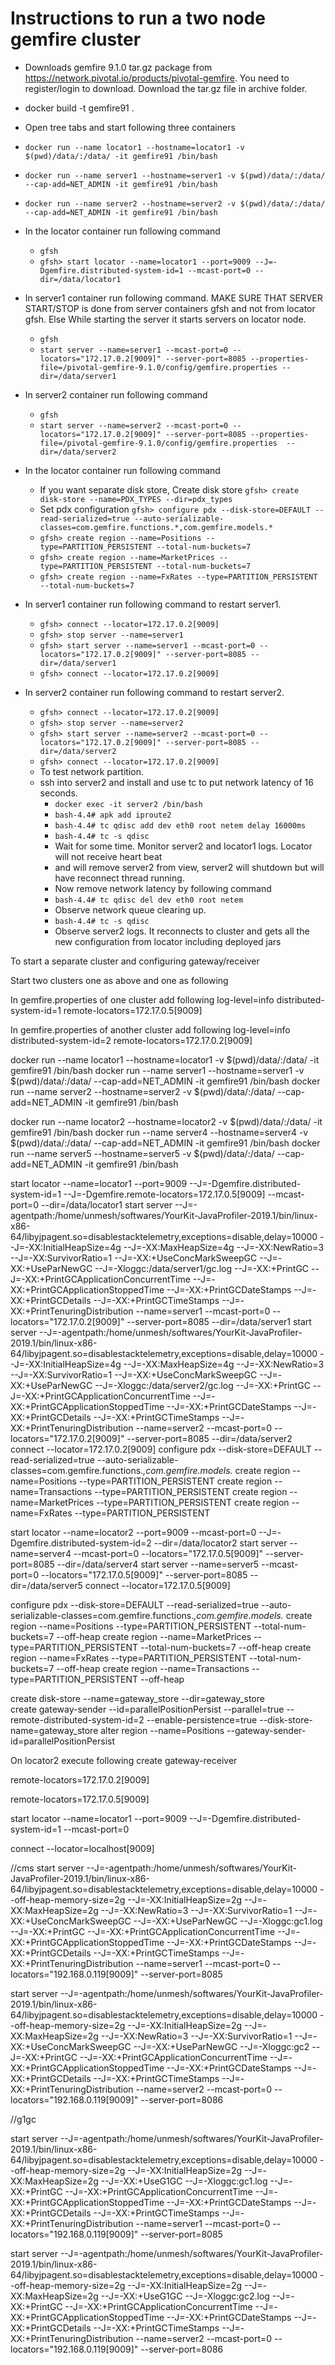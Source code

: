 # Instructions to run a two node gemfire cluster

* Downloads gemfire 9.1.0 tar.gz package from https://network.pivotal.io/products/pivotal-gemfire. You need to register/login to download. Download the tar.gz file in archive folder.
* docker build -t gemfire91 .
* Open tree tabs and start following three containers
* ```docker run --name locator1 --hostname=locator1 -v $(pwd)/data/:/data/ -it gemfire91 /bin/bash```
* ```docker run --name server1 --hostname=server1 -v $(pwd)/data/:/data/  --cap-add=NET_ADMIN -it gemfire91 /bin/bash```
* ```docker run --name server2 --hostname=server2 -v $(pwd)/data/:/data/ --cap-add=NET_ADMIN -it gemfire91 /bin/bash```
* In the locator container run following command
  + ```gfsh```
  + ```gfsh> start locator --name=locator1 --port=9009 --J=-Dgemfire.distributed-system-id=1 --mcast-port=0 --dir=/data/locator1```
* In server1 container run following command. MAKE SURE THAT SERVER START/STOP is done from server containers gfsh and not from locator gfsh. Else While starting the server it starts servers on locator node.
  + ```gfsh```
  + ```start server --name=server1 --mcast-port=0 --locators="172.17.0.2[9009]" --server-port=8085 --properties-file=/pivotal-gemfire-9.1.0/config/gemfire.properties --dir=/data/server1```
* In server2 container run following command
  + ```gfsh```
  + ```start server --name=server2 --mcast-port=0 --locators="172.17.0.2[9009]" --server-port=8085 --properties-file=/pivotal-gemfire-9.1.0/config/gemfire.properties  --dir=/data/server2```  
* In the locator container run following command
  + If you want separate disk store, Create disk store
     ```gfsh> create disk-store --name=PDX_TYPES --dir=pdx_types```
  + Set pdx configuration
     ```gfsh> configure pdx --disk-store=DEFAULT --read-serialized=true --auto-serializable-classes=com.gemfire.functions.*,com.gemfire.models.*```
  + ```gfsh> create region --name=Positions --type=PARTITION_PERSISTENT --total-num-buckets=7```
  + ```gfsh> create region --name=MarketPrices --type=PARTITION_PERSISTENT --total-num-buckets=7```
  + ```gfsh> create region --name=FxRates --type=PARTITION_PERSISTENT --total-num-buckets=7```
* In server1 container run following command to restart server1.
  + ```gfsh> connect --locator=172.17.0.2[9009]```
  + ```gfsh> stop server --name=server1```
  + ```gfsh> start server --name=server1 --mcast-port=0 --locators="172.17.0.2[9009]" --server-port=8085 --dir=/data/server1```
  + ```gfsh> connect --locator=172.17.0.2[9009]```
* In server2 container run following command to restart server2.
  + ```gfsh> connect --locator=172.17.0.2[9009]```
  + ```gfsh> stop server --name=server2```
  + ```gfsh> start server --name=server2 --mcast-port=0 --locators="172.17.0.2[9009]" --server-port=8085 --dir=/data/server2```
  + ```gfsh> connect --locator=172.17.0.2[9009]```  
  
  * To test network partition.
  * ssh into server2 and install and use tc to put network latency of 16 seconds.
    + ```docker exec -it server2 /bin/bash```
    + ```bash-4.4# apk add iproute2```
    + ```bash-4.4# tc qdisc add dev eth0 root netem delay 16000ms```
    + ```bash-4.4# tc -s qdisc```
    * Wait for some time. Monitor server2 and locator1 logs. Locator will not receive heart beat 
    * and will remove server2 from view, server2 will shutdown but will have reconnect thread running.
    * Now remove network latency by following command
    + ```bash-4.4# tc qdisc del dev eth0 root netem```
    * Observe network queue clearing up.
    + ```bash-4.4# tc -s qdisc```
    * Observe server2 logs. It reconnects to cluster and gets all the new configuration from locator including deployed jars
 
 
 To start a separate cluster and configuring gateway/receiver 
 
 Start two clusters one as above and one as following
 
 In gemfire.properties of one cluster add following 
 log-level=info
 distributed-system-id=1
 remote-locators=172.17.0.5[9009]
 
 In gemfire.properties of another cluster add following
 log-level=info
 distributed-system-id=2
 remote-locators=172.17.0.2[9009]

docker run --name locator1 --hostname=locator1 -v $(pwd)/data/:/data/ -it gemfire91 /bin/bash
docker run --name server1 --hostname=server1 -v $(pwd)/data/:/data/  --cap-add=NET_ADMIN -it gemfire91 /bin/bash
docker run --name server2 --hostname=server2 -v $(pwd)/data/:/data/  --cap-add=NET_ADMIN -it gemfire91 /bin/bash

docker run --name locator2 --hostname=locator2 -v $(pwd)/data/:/data/ -it gemfire91 /bin/bash
docker run --name server4 --hostname=server4 -v $(pwd)/data/:/data/  --cap-add=NET_ADMIN -it gemfire91 /bin/bash
docker run --name server5 --hostname=server5 -v $(pwd)/data/:/data/  --cap-add=NET_ADMIN -it gemfire91 /bin/bash


 
start locator --name=locator1 --port=9009 --J=-Dgemfire.distributed-system-id=1 --J=-Dgemfire.remote-locators=172.17.0.5[9009] --mcast-port=0 --dir=/data/locator1
start server --J=-agentpath:/home/unmesh/softwares/YourKit-JavaProfiler-2019.1/bin/linux-x86-64/libyjpagent.so=disablestacktelemetry,exceptions=disable,delay=10000 --J=-XX:InitialHeapSize=4g --J=-XX:MaxHeapSize=4g --J=-XX:NewRatio=3 --J=-XX:SurvivorRatio=1 --J=-XX:+UseConcMarkSweepGC --J=-XX:+UseParNewGC  --J=-Xloggc:/data/server1/gc.log --J=-XX:+PrintGC --J=-XX:+PrintGCApplicationConcurrentTime --J=-XX:+PrintGCApplicationStoppedTime --J=-XX:+PrintGCDateStamps --J=-XX:+PrintGCDetails --J=-XX:+PrintGCTimeStamps --J=-XX:+PrintTenuringDistribution --name=server1 --mcast-port=0 --locators="172.17.0.2[9009]" --server-port=8085 --dir=/data/server1
start server --J=-agentpath:/home/unmesh/softwares/YourKit-JavaProfiler-2019.1/bin/linux-x86-64/libyjpagent.so=disablestacktelemetry,exceptions=disable,delay=10000 --J=-XX:InitialHeapSize=4g --J=-XX:MaxHeapSize=4g --J=-XX:NewRatio=3 --J=-XX:SurvivorRatio=1 --J=-XX:+UseConcMarkSweepGC --J=-XX:+UseParNewGC  --J=-Xloggc:/data/server2/gc.log --J=-XX:+PrintGC --J=-XX:+PrintGCApplicationConcurrentTime --J=-XX:+PrintGCApplicationStoppedTime --J=-XX:+PrintGCDateStamps --J=-XX:+PrintGCDetails --J=-XX:+PrintGCTimeStamps --J=-XX:+PrintTenuringDistribution --name=server2 --mcast-port=0 --locators="172.17.0.2[9009]" --server-port=8085 --dir=/data/server2
connect --locator=172.17.0.2[9009]
configure pdx --disk-store=DEFAULT --read-serialized=true --auto-serializable-classes=com.gemfire.functions.*,com.gemfire.models.*
create region --name=Positions --type=PARTITION_PERSISTENT
create region --name=Transactions --type=PARTITION_PERSISTENT
create region --name=MarketPrices --type=PARTITION_PERSISTENT
 create region --name=FxRates --type=PARTITION_PERSISTENT
 
  
 start locator --name=locator2 --port=9009 --mcast-port=0 --J=-Dgemfire.distributed-system-id=2 --dir=/data/locator2
 start server --name=server4 --mcast-port=0 --locators="172.17.0.5[9009]" --server-port=8085  --dir=/data/server4
 start server --name=server5 --mcast-port=0 --locators="172.17.0.5[9009]" --server-port=8085  --dir=/data/server5
 connect --locator=172.17.0.5[9009]
 
 configure pdx --disk-store=DEFAULT --read-serialized=true --auto-serializable-classes=com.gemfire.functions.*,com.gemfire.models.*
 create region --name=Positions --type=PARTITION_PERSISTENT --total-num-buckets=7 --off-heap
 create region --name=MarketPrices --type=PARTITION_PERSISTENT --total-num-buckets=7 --off-heap
 create region --name=FxRates --type=PARTITION_PERSISTENT --total-num-buckets=7 --off-heap
 create region --name=Transactions --type=PARTITION_PERSISTENT --off-heap

  
  create disk-store --name=gateway_store --dir=gateway_store  
  create gateway-sender --id=parallelPositionPersist --parallel=true --remote-distributed-system-id=2 --enable-persistence=true --disk-store-name=gateway_store 
  alter region --name=Positions --gateway-sender-id=parallelPositionPersist 
 
  On locator2 execute following
  create gateway-receiver 
 
 remote-locators=172.17.0.2[9009]
 
 remote-locators=172.17.0.5[9009]
 
 
 start locator --name=locator1 --port=9009 --J=-Dgemfire.distributed-system-id=1 --mcast-port=0 
 
 
  connect --locator=localhost[9009]

 //cms
 start server --J=-agentpath:/home/unmesh/softwares/YourKit-JavaProfiler-2019.1/bin/linux-x86-64/libyjpagent.so=disablestacktelemetry,exceptions=disable,delay=10000 --off-heap-memory-size=2g --J=-XX:InitialHeapSize=2g --J=-XX:MaxHeapSize=2g --J=-XX:NewRatio=3 --J=-XX:SurvivorRatio=1 --J=-XX:+UseConcMarkSweepGC --J=-XX:+UseParNewGC  --J=-Xloggc:gc1.log --J=-XX:+PrintGC --J=-XX:+PrintGCApplicationConcurrentTime --J=-XX:+PrintGCApplicationStoppedTime --J=-XX:+PrintGCDateStamps --J=-XX:+PrintGCDetails --J=-XX:+PrintGCTimeStamps --J=-XX:+PrintTenuringDistribution --name=server1 --mcast-port=0 --locators="192.168.0.119[9009]" --server-port=8085
 
 start server --J=-agentpath:/home/unmesh/softwares/YourKit-JavaProfiler-2019.1/bin/linux-x86-64/libyjpagent.so=disablestacktelemetry,exceptions=disable,delay=10000 --off-heap-memory-size=2g --J=-XX:InitialHeapSize=2g --J=-XX:MaxHeapSize=2g --J=-XX:NewRatio=3 --J=-XX:SurvivorRatio=1 --J=-XX:+UseConcMarkSweepGC --J=-XX:+UseParNewGC  --J=-Xloggc:gc2 --J=-XX:+PrintGC --J=-XX:+PrintGCApplicationConcurrentTime --J=-XX:+PrintGCApplicationStoppedTime --J=-XX:+PrintGCDateStamps --J=-XX:+PrintGCDetails --J=-XX:+PrintGCTimeStamps --J=-XX:+PrintTenuringDistribution --name=server2 --mcast-port=0 --locators="192.168.0.119[9009]" --server-port=8086
 
 //g1gc
 
 start server --J=-agentpath:/home/unmesh/softwares/YourKit-JavaProfiler-2019.1/bin/linux-x86-64/libyjpagent.so=disablestacktelemetry,exceptions=disable,delay=10000 --off-heap-memory-size=2g --J=-XX:InitialHeapSize=2g --J=-XX:MaxHeapSize=2g --J=-XX:+UseG1GC  --J=-Xloggc:gc1.log --J=-XX:+PrintGC --J=-XX:+PrintGCApplicationConcurrentTime --J=-XX:+PrintGCApplicationStoppedTime --J=-XX:+PrintGCDateStamps --J=-XX:+PrintGCDetails --J=-XX:+PrintGCTimeStamps --J=-XX:+PrintTenuringDistribution --name=server1 --mcast-port=0 --locators="192.168.0.119[9009]" --server-port=8085
  
 start server --J=-agentpath:/home/unmesh/softwares/YourKit-JavaProfiler-2019.1/bin/linux-x86-64/libyjpagent.so=disablestacktelemetry,exceptions=disable,delay=10000 --off-heap-memory-size=2g --J=-XX:InitialHeapSize=2g --J=-XX:MaxHeapSize=2g --J=-XX:+UseG1GC --J=-Xloggc:gc2.log --J=-XX:+PrintGC --J=-XX:+PrintGCApplicationConcurrentTime --J=-XX:+PrintGCApplicationStoppedTime --J=-XX:+PrintGCDateStamps --J=-XX:+PrintGCDetails --J=-XX:+PrintGCTimeStamps --J=-XX:+PrintTenuringDistribution --name=server2 --mcast-port=0 --locators="192.168.0.119[9009]" --server-port=8086